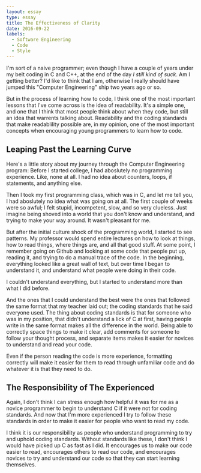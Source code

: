 ```yaml
---
layout: essay
type: essay
title: The Effectiveness of Clarity
date: 2016-09-22
labels:
  - Software Engineering
  - Code
  - Style
---
```


I'm sort of a naive programmer; even though I have a couple of years under my belt coding in C and C++, at the end of the day <i>I still kind of suck</i>. Am I getting better? I'd like to think that I am, otherwise I really should have jumped this "Computer Engineering" ship two years ago or so. 

But in the process of learning how to code, I think one of the most important lessons that I've come across is the idea of readability. It's a simple one, and one that I think that most people think about when they code, but still an idea that warrents talking about. Readability and the coding standards that make readablility possible are, in my opinion, one of the most important concepts when encouraging young programmers to learn how to code.

## Leaping Past the Learning Curve

Here's a little story about my journey through the Computer Engineering program: Before I started college, I had aboslutely no programming experience. Like, none at all. I had no idea about counters, loops, if statements, and anything else. 

Then I took my first programming class, which was in C, and let me tell you, I had aboslutely no idea what was going on at all. The first couple of weeks were so awful; I felt stupid, incompetent, slow, and so very clueless. Just imagine being shoved into a world that you don't know and understand, and trying to make your way around. It wasn't pleasant for me. 

But after the initial culture shock of the programming world, I started to see patterns. My professor would spend entire lectures on how to look at things, how to read things, where things are, and all that good stuff. At some point, I remember going on Github and looking at some code that people put up, reading it, and trying to do  a manual trace of the code. In the beginning, everything looked like a great wall of text, but over time I began to understand it, and understand what people were doing in their code. 

I couldn't understand everything, but I started to understand more than what I did before. 

And the ones that I could understand the best were the ones that followed the same format that my teacher laid out; the coding standards that he said everyone used. The thing about coding standards is that for someone who was in my position, that didn't understand a lick of C at first, having people write in the same format makes all the difference in the world. Being able to correctly space things to make it clear, add comments for someone to follow your thought process, and separate items makes it easier for novices to understand and read your code. 

Even if the person reading the code is more experience, formatting correctly will make it easier for them to read through unfamiliar code and do whatever it is that they need to do.

## The Responsibility of The Experienced

Again, I don't think I can stress enough how helpful it was for me as a novice programmer to begin to understand C if it were not for coding standards. And now that I'm more experienced I try to follow these standards in order to make it easier for people who want to read my code. 

I think it is our responsibility as people who understand programming to try and uphold coding standards. Without standards like these, I don't think I would have picked up C as fast as I did. It encourages us to make our code easier to read, encourages others to read our code, and encourages novices to try and understand our code so that they can start learning themselves. 
